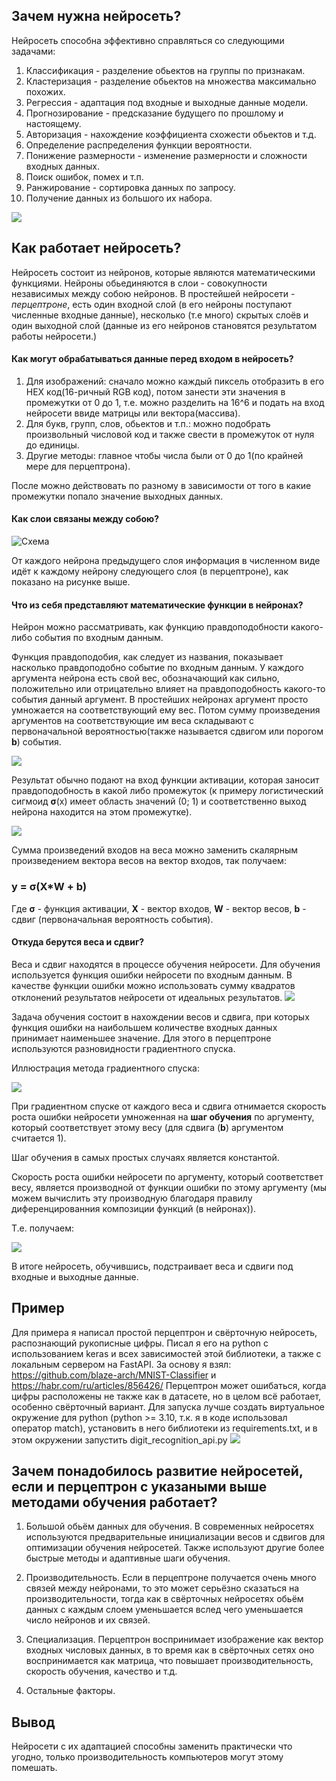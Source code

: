 ## Зачем нужна нейросеть?
Нейросеть способна эффективно справляться со следующими задачами:
1. Классификация - разделение обьектов на группы по признакам.
2. Кластеризация - разделение обьектов на множества максимально похожих.
3. Регрессия - адаптация под входные и выходные данные модели.
4. Прогнозирование - предсказание будущего по прошлому и настоящему.
5. Авторизация - нахождение коэффициента схожести обьектов и т.д.
6. Определение распределения функции вероятности.
7. Понижение размерности - изменение размерности и сложности входных данных.
8. Поиск ошибок, помех и т.п.
9. Ранжирование - сортировка данных по запросу.
10. Получение данных из большого их набора.

![](https://ejudge.179.ru/tasks/python/2022b/images/ai/ai5.png)

## Как работает нейросеть?
Нейросеть состоит из нейронов, которые являются математическими функциями.
Нейроны обьединяются в слои - совокупности независимых между собою нейронов.
В простейшей нейросети - *перцептроне*, есть один входной слой (в его нейроны поступают численные входные данные), несколько (т.е много) скрытых слоёв и один выходной слой (данные из его нейронов становятся результатом работы нейросети.)

#### Как могут обрабатываться данные перед входом в нейросеть?
1. Для изображений: сначало можно каждый пиксель отобразить в его HEX код(16-ричный RGB код), потом занести эти значения в промежутки от 0 до 1, т.е. можно разделить на 16^6 и подать на вход нейросети ввиде матрицы или вектора(массива).
2. Для букв, групп, слов, обьектов и т.п.: можно подобрать произвольный числовой код и также свести в промежуток от нуля до единицы.
3. Другие методы: главное чтобы числа были от 0 до 1(по крайней мере для перцептрона).

После можно действовать по разному в зависимости от того в какие промежутки попало значение выходных данных.
#### Как слои связаны между собою?
![Схема](https://proproprogs.ru/htm/neural_network/files/struktura-i-princip-raboty-polnosvyaznyh-neyronnyh-setey.files/image001.png "Схема")

От каждого нейрона предыдущего слоя информация в численном виде идёт к каждому нейрону следующего слоя (в перцептроне), как показано на рисунке выше.
#### Что из себя представляют математические функции в нейронах?
Нейрон можно рассматривать, как функцию правдоподобности какого-либо события по входным данным.

Функция правдоподобия, как следует из названия, показывает насколько правдоподобно событие по входным данным.
У каждого аргумента нейрона есть свой вес, обозначающий как сильно, положительно или отрицательно влияет на правдоподобность какого-то события данный аргумент. В простейших нейронах аргумент просто умножается на соответствующий ему вес. Потом сумму произведения аргументов на соответствующие им веса складывают с первоначальной вероятностью(также называется сдвигом или порогом **b**) события.

![](https://habrastorage.org/files/b64/d4c/138/b64d4c138872468bb77eb5b1d9badc1b.png)

Результат обычно подают на вход функции активации, которая заносит правдоподобность в какой либо промежуток (к примеру логистический сигмоид **σ**(x) имеет область значений (0; 1) и соответственно выход нейрона находится на этом промежутке).

![](https://encrypted-tbn0.gstatic.com/images?q=tbn:ANd9GcSjmpWSzKqaSAm0xziqZJfmJUP-KKCTmOWceA&s)

Сумма произведений входов на веса можно заменить скалярным произведением вектора весов на вектор входов, так получаем:
### y = σ(X*W + b)
Где **σ** - функция активации, **X** - вектор входов, **W** - вектор весов, **b** - сдвиг (первоначальная вероятность события).
#### Откуда берутся веса и сдвиг?
Веса и сдвиг находятся в процессе обучения нейросети.
Для обучения используется функция ошибки нейросети по входным данным.
В качестве функции ошибки можно использовать сумму квадратов отклонений результатов нейросети от идеальных результатов.
![](https://excel2.ru/sites/default/files/styles/mymedium_320/public/regress-50.png?itok=yl0Nu0Hv)

Задача обучения состоит в нахождении весов и сдвига, при которых функция ошибки на наибольшем количестве входных данных принимает наименьшее значение. Для этого в перцептроне используются разновидности градиентного спуска.

Иллюстрация метода градиентного спуска:

![](https://encrypted-tbn0.gstatic.com/images?q=tbn:ANd9GcS4MmSaphHAXil0GUtUJfTSBkejf_hbF6wkxA&s)

При градиентном спуске от каждого веса и сдвига отнимается скорость роста ошибки нейросети умноженная на **шаг обучения** по аргументу, который соответствует этому весу (для сдвига (**b**) аргументом считается 1).

Шаг обучения в самых простых случаях является константой.

Скорость роста ошибки нейросети по аргументу, который соответствет весу, является производной от функции ошибки по этому аргументу (мы можем вычислить эту производную благодаря правилу диференцированния композиции функций (в нейронах)).

Т.е. получаем:

![](https://habrastorage.org/getpro/habr/upload_files/044/2cd/ff8/0442cdff8984295f9347a5e209900206.png)

В итоге нейросеть, обучившись, подстраивает веса и сдвиги под входные и выходные данные.

## Пример
Для примера я написал простой перцептрон и свёрточную нейросеть, распознающий рукописные цифры.
Писал я его на python с использованием keras и всех зависимостей этой библиотеки, а также с локальным сервером на FastAPI.
За основу я взял: https://github.com/blaze-arch/MNIST-Classifier и https://habr.com/ru/articles/856426/
Перцептрон может ошибаться, когда цифры расположены не также как в датасете, но в целом всё работает, особенно свёрточный вариант.
Для запуска лучше создать виртуальное окружение для python (python >= 3.10, т.к. я в коде использовал оператор match), установить в него библиотеки из requirements.txt, и в этом окружении запустить digit_recognition_api.py
![](https://github.com/VDVVAH/NeuroNetworkForHomework/blob/main/res/example1.png)

## Зачем понадобилось развитие нейросетей, если и перцептрон с указаными выше методами обучения работает?
1. Большой обьём данных для обучения. В современных нейросетях используются предварительные инициализации весов и сдвигов для оптимизации обучения нейросетей. Также используют другие более быстрые методы и адаптивные шаги обучения.

2. Производительность. Если в перцептроне получается очень много связей между нейронами, то это может серьёзно сказаться на производительности, тогда как в свёрточных нейросетях обьём данных с каждым слоем уменьшается вслед чего уменьшается число нейронов и их связей.

3. Специализация. Перцептрон воспринимает изображение как вектор входных числовых данных, в то время как в свёрточных сетях оно воспринимается как матрица, что повышает производительность, скорость обучения, качество и т.д.

4. Остальные факторы.

## Вывод
Нейросети с их адаптацией способны заменить практически что угодно, только производительность компьютеров могут этому помешать.
